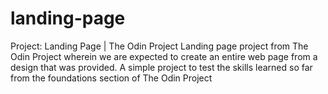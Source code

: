 # landing-page
Project: Landing Page | The Odin Project
Landing page project from The Odin Project wherein we are expected to create an entire web page from a design that was provided. 
A simple project to test the skills learned so far from the foundations section of The Odin Project
